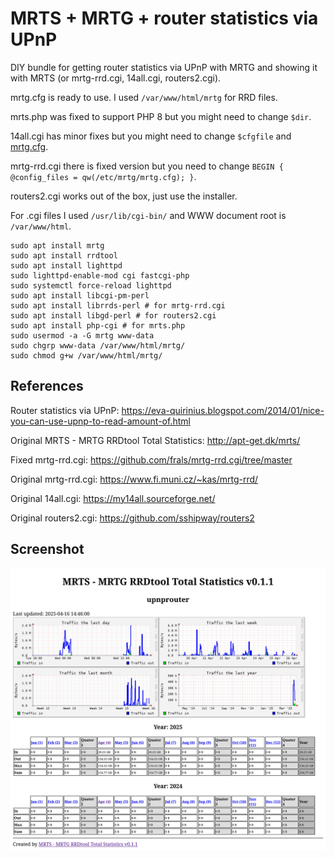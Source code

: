 # MRTS + MRTG + router statistics via UPnP

DIY bundle for getting router statistics via UPnP with MRTG and showing it with MRTS (or mrtg-rrd.cgi, 14all.cgi, routers2.cgi).

mrtg.cfg is ready to use. I used `/var/www/html/mrtg` for RRD files.

mrts.php was fixed to support PHP 8 but you might need to change `$dir`.

14all.cgi has minor fixes but you might need to change `$cfgfile` and [mrtg.cfg](mrtg.cfg).

mrtg-rrd.cgi there is fixed version but you need to change `BEGIN { @config_files = qw(/etc/mrtg/mrtg.cfg); }`.

routers2.cgi works out of the box, just use the installer.

For .cgi files I used `/usr/lib/cgi-bin/` and WWW document root is `/var/www/html`.

```
sudo apt install mrtg
sudo apt install rrdtool
sudo apt install lighttpd
sudo lighttpd-enable-mod cgi fastcgi-php
sudo systemctl force-reload lighttpd
sudo apt install libcgi-pm-perl
sudo apt install librrds-perl # for mrtg-rrd.cgi
sudo apt install libgd-perl # for routers2.cgi
sudo apt install php-cgi # for mrts.php
sudo usermod -a -G mrtg www-data
sudo chgrp www-data /var/www/html/mrtg/
sudo chmod g+w /var/www/html/mrtg/
```

## References

Router statistics via UPnP: https://eva-quirinius.blogspot.com/2014/01/nice-you-can-use-upnp-to-read-amount-of.html

Original MRTS - MRTG RRDtool Total Statistics: http://apt-get.dk/mrts/

Fixed mrtg-rrd.cgi: https://github.com/frals/mrtg-rrd.cgi/tree/master

Original mrtg-rrd.cgi: https://www.fi.muni.cz/~kas/mrtg-rrd/

Original 14all.cgi: https://my14all.sourceforge.net/

Original routers2.cgi: https://github.com/sshipway/routers2

## Screenshot

![MRTS Screenshot](MRTS%20Screenshot.png "MRTS Screenshot")
